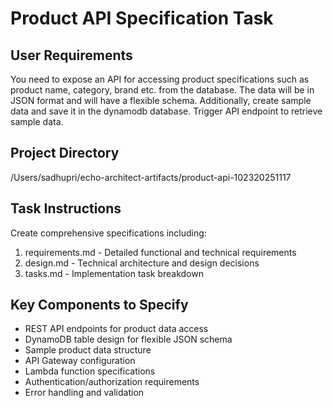 # Product API Specification Task

## User Requirements
You need to expose an API for accessing product specifications such as product name, category, brand etc. from the database. The data will be in JSON format and will have a flexible schema. Additionally, create sample data and save it in the dynamodb database. Trigger API endpoint to retrieve sample data.

## Project Directory
/Users/sadhupri/echo-architect-artifacts/product-api-102320251117

## Task Instructions
Create comprehensive specifications including:
1. requirements.md - Detailed functional and technical requirements
2. design.md - Technical architecture and design decisions
3. tasks.md - Implementation task breakdown

## Key Components to Specify
- REST API endpoints for product data access
- DynamoDB table design for flexible JSON schema
- Sample product data structure
- API Gateway configuration
- Lambda function specifications
- Authentication/authorization requirements
- Error handling and validation
